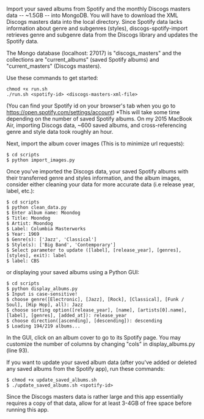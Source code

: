 Import your saved albums from Spotify and the monthly Discogs masters data -- ~1.5GB -- into MongoDB. You will have to download the XML Discogs masters data into the local directory. Since Spotify data lacks information about genre and subgenres (styles), discogs-spotify-import retrieves genre and subgenre data from the Discogs library and updates the Spotify data.

The Mongo database (localhost: 27017) is "discogs_masters" and the collections are "current_albums" (saved Spotify albums) and "current_masters" (Discogs masters). 

Use these commands to get started:

	chmod +x run.sh
	./run.sh <spotify-id> <discogs-masters-xml-file>

(You can find your Spotify id on your browser's tab when you go to https://open.spotify.com/settings/account)
*This will take some time depending on the number of saved Spotify albums. On my 2015 MacBook Air, importing Discogs data, ~600 saved albums, and cross-referencing genre and style data took roughly an hour. 

Next, import the album cover images (This is to minimize url requests): 
	
	$ cd scripts
	$ python import_images.py

Once you've imported the Discogs data, your saved Spotify albums with their transferred genre and styles information, and the album images, consider either cleaning your data for more accurate data (i.e release year, label, etc.):
	
	$ cd scripts
	$ python clean_data.py
	$ Enter album name: Moondog
	$ Title: Moondog
	$ Artist: Moondog
	$ Label: Columbia Masterworks
	$ Year: 1969
	$ Genre(s): ['Jazz', 'Classical']
	$ Style(s): ['Big Band', 'Contemporary']
	$ Select parameter to update ([label], [release_year], [genres], [styles], exit): label
	$ label: CBS

or displaying your saved albums using a Python GUI:
	
	$ cd scripts
	$ python display_albums.py
	$ Input is case-sensitive!
	$ choose genre([Electronic], [Jazz], [Rock], [Classical], [Funk / Soul], [Hip Hop], all): Jazz
	$ choose sorting option([release_year], [name], [artists[0].name], [label], [genres], [added_at]): release_year
	$ choose direction([ascending], [descending]): descending
	$ Loading 194/219 albums...

In the GUI, click on an album cover to go to its Spotify page. You may customize the number of columns by changing "cols" in display_albums.py (line 93). 

If you want to update your saved album data (after you've added or deleted any saved albums from the Spotify app), run these commands:
	
	$ chmod +x update_saved_albums.sh
	$ ./update_saved_albums.sh <spotify-id>

Since the Discogs masters data is rather large and this app essentially requires a copy of that data, allow for at least 3-4GB of free space before running this app. 





